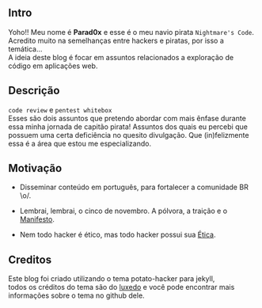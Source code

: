 ## Intro

Yoho!! Meu nome é **Parad0x** e esse é o meu navio pirata `Nightmare's Code`.<br>
Acredito muito na semelhanças entre hackers e piratas, por isso a temática...<br>
A ideia deste blog é focar em assuntos relacionados a exploração de código em aplicações web.<br>

## Descrição

`code review` e `pentest whitebox`<br>
Esses são dois assuntos que pretendo abordar com mais ênfase durante essa minha jornada de capitão pirata!
Assuntos dos quais eu percebi que possuem uma certa deficiência no quesito divulgação. 
Que (in)felizmente essa é a área que estou me especializando.

## Motivação

* Disseminar conteúdo em português, para fortalecer a comunidade BR \o/.

* Lembrai, lembrai, o cinco de novembro. A pólvora, a traição e o [Manifesto](http://phrack.org/issues/7/3.html).

* Nem todo hacker é ético, mas todo hacker possui sua [Ética](https://pt.wikipedia.org/wiki/%C3%89tica_hacker).


## Creditos
Este blog foi criado utilizando o tema potato-hacker para jekyll,<br>
todos os créditos do tema são do [luxedo](https://github.com/luxedo/jekyll-theme-potato-hacker) 
e você pode encontrar mais informações sobre o tema no github dele.<br>

